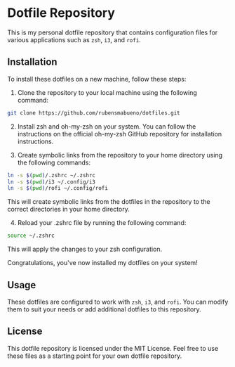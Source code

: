 # Dotfile Repository
This is my personal dotfile repository that contains configuration files for various applications such as `zsh`, `i3`, and `rofi`.

## Installation
To install these dotfiles on a new machine, follow these steps:

1. Clone the repository to your local machine using the following command:

```bash
git clone https://github.com/rubensmabueno/dotfiles.git
```

2. Install zsh and oh-my-zsh on your system. You can follow the instructions on the official oh-my-zsh GitHub repository for installation instructions.

3. Create symbolic links from the repository to your home directory using the following commands:

```bash
ln -s $(pwd)/.zshrc ~/.zshrc
ln -s $(pwd)/i3 ~/.config/i3
ln -s $(pwd)/rofi ~/.config/rofi
```

This will create symbolic links from the dotfiles in the repository to the correct directories in your home directory.

4. Reload your .zshrc file by running the following command:

```bash
source ~/.zshrc
```
This will apply the changes to your zsh configuration.

Congratulations, you've now installed my dotfiles on your system!

## Usage
These dotfiles are configured to work with `zsh`, `i3`, and `rofi`. You can modify them to suit your needs or add additional dotfiles to this repository.

## License
This dotfile repository is licensed under the MIT License. Feel free to use these files as a starting point for your own dotfile repository.
